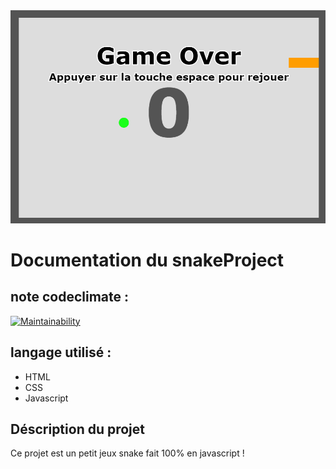 <img src="snake.png">

# Documentation du snakeProject

## note codeclimate :

[![Maintainability](https://api.codeclimate.com/v1/badges/c6a900efad95e85b2275/maintainability)](https://codeclimate.com/github/yohann-kevin/SnakeProject/maintainability)

## langage utilisé :

* HTML
* CSS
* Javascript

## Déscription du projet

Ce projet est un petit jeux snake fait 100% en javascript ! 
